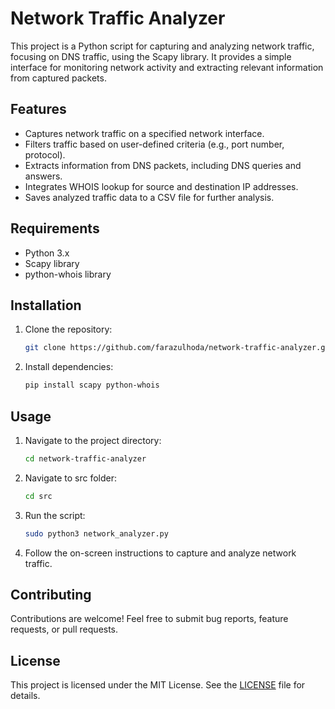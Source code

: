 # Network Traffic Analyzer

This project is a Python script for capturing and analyzing network traffic, focusing on DNS traffic, using the Scapy library. It provides a simple interface for monitoring network activity and extracting relevant information from captured packets.

## Features

- Captures network traffic on a specified network interface.
- Filters traffic based on user-defined criteria (e.g., port number, protocol).
- Extracts information from DNS packets, including DNS queries and answers.
- Integrates WHOIS lookup for source and destination IP addresses.
- Saves analyzed traffic data to a CSV file for further analysis.

## Requirements

- Python 3.x
- Scapy library
- python-whois library

## Installation

1. Clone the repository:

    ```sh
    git clone https://github.com/farazulhoda/network-traffic-analyzer.git
    ```

2. Install dependencies:

    ```sh
    pip install scapy python-whois
    ```

## Usage

1. Navigate to the project directory:

    ```sh
    cd network-traffic-analyzer
    ```

2. Navigate to src folder:

    ```sh
    cd src
    ```

3. Run the script:

    ```sh
    sudo python3 network_analyzer.py
    ```

4. Follow the on-screen instructions to capture and analyze network traffic.

## Contributing

Contributions are welcome! Feel free to submit bug reports, feature requests, or pull requests.

## License

This project is licensed under the MIT License. See the [LICENSE](LICENSE) file for details.